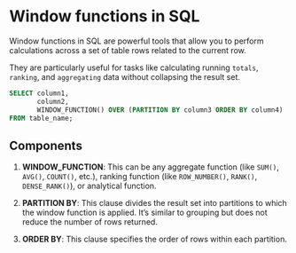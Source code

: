 # Window functions in SQL

Window functions in SQL are powerful tools that allow you to perform calculations across a set of table rows related to the current row.

They are particularly useful for tasks like calculating running `totals`, `ranking`, and `aggregating` data without collapsing the result set.

```sql
SELECT column1,
       column2,
       WINDOW_FUNCTION() OVER (PARTITION BY column3 ORDER BY column4)
FROM table_name;
```

## Components

1. **WINDOW_FUNCTION**: This can be any aggregate function (like `SUM()`, `AVG()`, `COUNT()`, etc.), ranking function (like `ROW_NUMBER()`, `RANK()`, `DENSE_RANK()`), or analytical function.

2. **PARTITION BY**: This clause divides the result set into partitions to which the window function is applied. It’s similar to grouping but does not reduce the number of rows returned.

3. **ORDER BY**: This clause specifies the order of rows within each partition.
